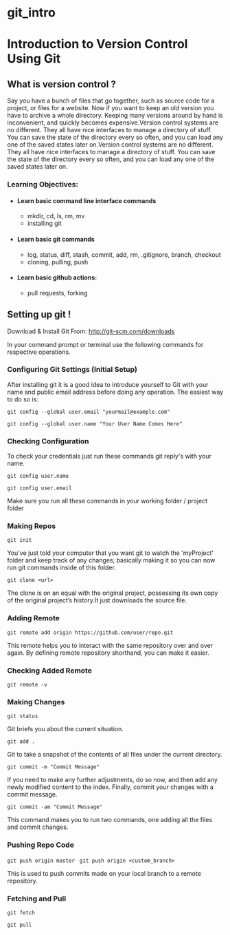 # git_intro


# Introduction to Version Control Using Git

## What is version control ?

Say you have a bunch of files that go together, such as source code for a project, or files for a website. Now if you want to keep an old version you have to archive a whole directory. Keeping many versions around by hand is inconvenient, and quickly becomes expensive.Version control systems are no different. They all have nice interfaces to manage a directory of stuff. You can save the state of the directory every so often, and you can load any one of the saved states later on.Version control systems are no different. They all have nice interfaces to manage a directory of stuff. You can save the state of the directory every so often, and you can load any one of the saved states later on.

### Learning Objectives:

* #### Learn basic command line interface commands
    * mkdir, cd, ls, rm, mv
    * installing git
* #### Learn basic git commands
    * log, status, diff, stash, commit, add, rm, .gitignore, branch, checkout
    * cloning, pulling, push
* #### Learn basic github actions:
    * pull requests, forking

## Setting up git !

Download & Install Git From: http://git-scm.com/downloads

In your command prompt or terminal use the following commands for respective operations.

### Configuring Git Settings (Initial Setup)

After installing git it is a good idea to introduce yourself to Git with your name and public email address before doing any operation. The easiest way to do so is:

`git config --global user.email "yourmail@example.com"`

`git config --global user.name "Your User Name Comes Here"`

### Checking Configuration

To check your credentials just run these commands git reply's with your name.

`git config user.name`

`git config user.email`

Make sure you run all these commands in your working folder / project folder

### Making Repos

`git init`

You've just told your computer that you want git to watch the 'myProject' folder and keep track of any changes; basically making it so you can now run git commands inside of this folder.

`git clone <url>`

The clone is on an equal with the original project, possessing its own copy of the original project’s history.It just downloads the source file.

### Adding Remote

`git remote add origin https://github.com/user/repo.git`

This remote helps you to interact with the same repository over and over again. By defining remote repository shorthand, you can make it easier.

### Checking Added Remote

`git remote -v`

### Making Changes

`git status`

Git briefs you about the current situation.  

`git add .`

Git to take a snapshot of the contents of all files under the current directory.

`git commit -m "Commit Message"`

If you need to make any further adjustments, do so now, and then add any newly modified content to the index. Finally, commit your changes with a commit message.

`git commit -am "Commit Message"`

This command makes you to run two commands, one adding all the files and commit changes.

### Pushing Repo Code

`git push origin master `
`git push origin <custom_branch>`

This is used to push commits made on your local branch to a remote repository.

### Fetching and Pull

`git fetch`

`git pull `
